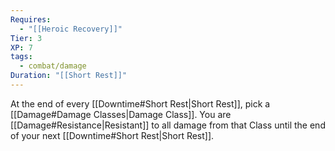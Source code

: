 ```yaml
---
Requires:
  - "[[Heroic Recovery]]"
Tier: 3
XP: 7
tags:
  - combat/damage
Duration: "[[Short Rest]]"
---
```

	
At the end of every [[Downtime#Short Rest|Short Rest]], pick a [[Damage#Damage Classes|Damage Class]]. You are [[Damage#Resistance|Resistant]] to all damage from that Class until the end of your next [[Downtime#Short Rest|Short Rest]].